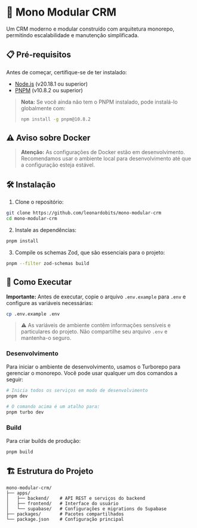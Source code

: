 ﻿# 🚀 Mono Modular CRM

Um CRM moderno e modular construído com arquitetura monorepo, permitindo escalabilidade e manutenção simplificada.

## 📋 Pré-requisitos

Antes de começar, certifique-se de ter instalado:

- [Node.js](https://nodejs.org/) (v20.18.1 ou superior)
- [PNPM](https://pnpm.io/) (v10.8.2 ou superior)

> **Nota:** Se você ainda não tem o PNPM instalado, pode instalá-lo globalmente com:
> ```bash
> npm install -g pnpm@10.8.2
> ```

## ⚠️ Aviso sobre Docker

> **Atenção:** As configurações de Docker estão em desenvolvimento. Recomendamos usar o ambiente local para desenvolvimento até que a configuração esteja estável.

## 🛠️ Instalação

1. Clone o repositório:
```bash
git clone https://github.com/leonardobits/mono-modular-crm
cd mono-modular-crm
```

2. Instale as dependências:
```bash
pnpm install
```

3. Compile os schemas Zod, que são essenciais para o projeto:
```bash
pnpm --filter zod-schemas build
```

## 🚀 Como Executar

**Importante:** Antes de executar, copie o arquivo `.env.example` para `.env` e configure as variáveis necessárias:
```bash
cp .env.example .env
```

> ⚠️ As variáveis de ambiente contêm informações sensíveis e particulares do projeto. Não compartilhe seu arquivo `.env` e mantenha-o seguro.

### Desenvolvimento

Para iniciar o ambiente de desenvolvimento, usamos o Turborepo para gerenciar o monorepo. Você pode usar qualquer um dos comandos a seguir:

```bash
# Inicia todos os serviços em modo de desenvolvimento
pnpm dev

# O comando acima é um atalho para:
pnpm turbo dev
```

### Build

Para criar builds de produção:

```bash
pnpm build
```

## 🏗️ Estrutura do Projeto

```
mono-modular-crm/
├── apps/
│   ├── backend/    # API REST e serviços do backend
│   ├── frontend/   # Interface do usuário
│   └── supabase/   # Configurações e migrations do Supabase
├── packages/       # Pacotes compartilhados
└── package.json    # Configuração principal
```
